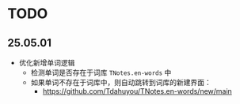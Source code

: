 # TODO

## 25.05.01

- 优化新增单词逻辑
  - 检测单词是否存在于词库 `TNotes.en-words` 中
  - 如果单词不存在于词库中，则自动跳转到词库的新建界面：
    - https://github.com/Tdahuyou/TNotes.en-words/new/main
